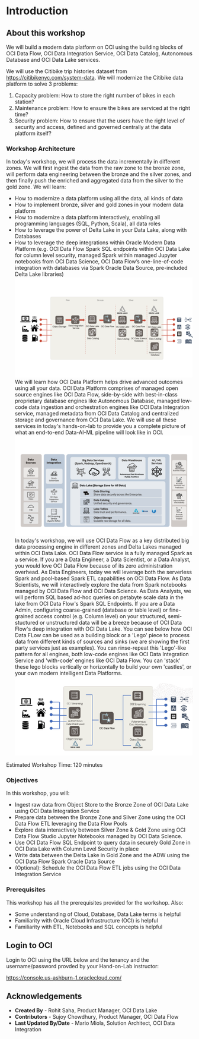 # Introduction

## About this workshop
We will build a modern data platform on OCI using the building blocks of OCI Data Flow, OCI Data Integration Service, OCI Data Catalog, Autonomous Database and OCI Data Lake services. 

We will use the Citibike trip histories dataset from https://citibikenyc.com/system-data. We will modernize the Citibike data platform to solve 3 problems:
1. Capacity problem: How to store the right number of bikes in each station?
2. Maintenance problem: How to ensure the bikes are serviced at the right time?
3. Security problem: How to ensure that the users have the right level of security and access, defined and governed centrally at the data platform itself?

### Workshop Architecture
In today's workshop, we will process the data incrementally in different zones. We will first ingest the data from the raw zone to the bronze zone, will perform data engineering between the bronze and the silver zones, and then finally push the enriched and aggregated data from the silver to the gold zone. We will learn:
* How to modernize a data platform using all the data, all kinds of data
* How to implement bronze, silver and gold zones in your modern data platform
* How to modernize a data platform interactively, enabling all programming languages (SQL, Python, Scala), all data roles
* How to leverage the power of Delta Lake in your Data Lake, along with Databases
* How to leverage the deep integrations within Oracle Modern Data Platform (e.g. OCI Data Flow Spark SQL endpoints within OCI Data Lake for column level security, managed Spark within managed Jupyter notebooks from OCI Data Science, OCI Data Flow’s one-line-of-code integration with databases via Spark Oracle Data Source, pre-included Delta Lake libraries)
![Workshop Architecture](images/data-platform-livelab.png "Workshop architecture") 
We will learn how OCI Data Platform helps drive advanced outcomes using all your data. OCI Data Platform comprises of managed open source engines like OCI Data Flow, side-by-side with best-in-class proprietary database engines like Autonomous Database, managed low-code data ingestion and orchestration engines like OCI Data Integration service, managed metadata from OCI Data Catalog and centralized storage and governance from OCI Data Lake. We will use all these services in today's hands-on-lab to provide you a complete picture of what an end-to-end Data-AI-ML pipeline will look like in OCI.    
![OCI Data Platform](images/oci-data-platform.png "OCI Data Platform")
In today's workshop, we will use OCI Data Flow as a key distributed big data processing engine in different zones and Delta Lakes managed within OCI Data Lake. OCI Data Flow service is a fully managed Spark as a service. If you are a Data Engineer, a Data Scientist, or a Data Analyst, you would love OCI Data Flow because of its zero administration overhead. As Data Engineers, today we will leverage both the serverless Spark and pool-based Spark ETL capabilities on OCI Data Flow. As Data Scientists, we will interactively explore the data from Spark notebooks managed by OCI Data Flow and OCI Data Science. As Data Analysts, we will perform SQL based ad-hoc queries on petabyte scale data in the lake from OCI Data Flow's Spark SQL Endpoints. If you are a Data Admin, configuring coarse-grained (database or table level) or fine-grained access control (e.g. Column level) on your structured, semi-stuctured or unstructured data will be a breeze because of OCI Data Flow's deep integration with OCI Data Lake. You can see below how OCI Data FLow can be used as a building block or a 'Lego' piece to process data from different kinds of sources and sinks (we are showing the first party services just as examples). You can rinse-repeat this 'Lego'-like pattern for all engines, both low-code engines like OCI Data Integration Service and 'with-code' engines like OCI Data Flow. You can 'stack' these lego blocks vertically or horizontally to build your own 'castles', or your own modern intelligent Data Platforms.
![Fully managed Spark from OCI Data FLow](images/manufacturing-app-architecture.png "Zooming into OCI Data Flow")

Estimated Workshop Time: 120 minutes

### Objectives
In this workshop, you will:
* Ingest raw data from Object Store to the Bronze Zone of OCI Data Lake using OCI Data Integration Service
* Prepare data between the Bronze Zone and Silver Zone using the OCI Data Flow ETL leveraging the Data Flow Pools
* Explore data interactively between Silver Zone & Gold Zone using OCI Data Flow Studio Jupyter Notebooks managed by OCI Data Science.
* Use OCI Data Flow SQL Endpoint to query data in securely Gold Zone in OCI Data Lake with Column Level Security in place
* Write data between the Delta Lake in Gold Zone and the ADW using the OCI Data Flow Spark Oracle Data Source
* (Optional): Schedule the OCI Data Flow ETL jobs using the OCI Data Integration Service

### Prerequisites

This workshop has all the prerequisites provided for the workshop. Also:

* Some understanding of Cloud, Database, Data Lake terms is helpful 
* Familiarity with Oracle Cloud Infrastructure (OCI) is helpful 
* Familiarity with ETL, Notebooks and SQL concepts is helpful

## Login to OCI

Login to OCI using the URL below and the tenancy and the username/password provded by your Hand-on-Lab instructor:

https://console.us-ashburn-1.oraclecloud.com/


## Acknowledgements
- **Created By** -  Rohit Saha, Product Manager, OCI Data Lake
- **Contributors** - Sujoy Chowdhury, Product Manager, OCI Data Flow
- **Last Updated By/Date** - Mario Miola, Solution Architect, OCI Data Integration
